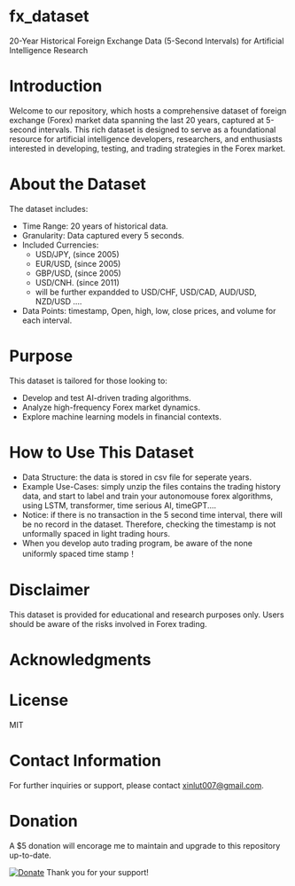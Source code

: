 # fx_dataset
20-Year Historical Foreign Exchange Data (5-Second Intervals) for Artificial Intelligence Research

# Introduction
Welcome to our repository, which hosts a comprehensive dataset of foreign exchange (Forex) market data spanning the last 20 years, captured at 5-second intervals. This rich dataset is designed to serve as a foundational resource for artificial intelligence developers, researchers, and enthusiasts interested in developing, testing, and trading strategies in the Forex market.

# About the Dataset
The dataset includes:

* Time Range: 20 years of historical data.
* Granularity: Data captured every 5 seconds.
* Included Currencies:
  *   USD/JPY, (since 2005)
  *   EUR/USD, (since 2005)
  *   GBP/USD, (since 2005)
  *   USD/CNH. (since 2011)
  *   will be further expandded to USD/CHF, USD/CAD, AUD/USD, NZD/USD ....
* Data Points: timestamp, Open, high, low, close prices, and volume for each interval.

# Purpose
This dataset is tailored for those looking to:

* Develop and test AI-driven trading algorithms.
* Analyze high-frequency Forex market dynamics.
* Explore machine learning models in financial contexts.

# How to Use This Dataset

* Data Structure: the data is stored in csv file for seperate years. 
* Example Use-Cases: simply unzip the files contains the trading history data, and start to label and train your autonomouse forex algorithms, using LSTM, transformer, time serious AI, timeGPT....
* Notice: if there is no transaction in the 5 second time interval, there will be no record in the dataset. Therefore, checking the timestamp is not unformally spaced in light trading hours.
* When you develop auto trading program, be aware of the none uniformly spaced time stamp！
  
# Disclaimer
This dataset is provided for educational and research purposes only.
Users should be aware of the risks involved in Forex trading.

# Acknowledgments

# License
MIT

# Contact Information
For further inquiries or support, please contact xinlut007@gmail.com.

# Donation
A $5 donation will encorage me to maintain and upgrade to this repository up-to-date. 

[![Donate](https://www.paypalobjects.com/en_US/i/btn/btn_donate_LG.gif)](https://www.paypal.com/donate/?hosted_button_id=BBEQ6LQ4M736N)
Thank you for your support!
